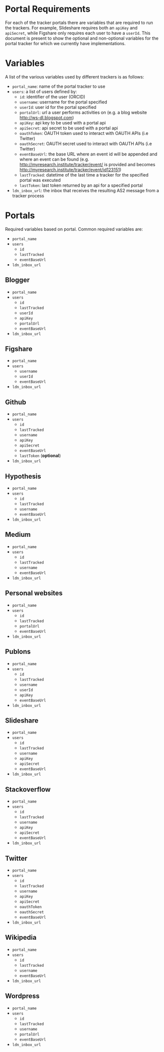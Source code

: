 # Portal Requirements

For each of the tracker portals there are variables that are required to run the trackers.
For example, Slideshare requires both an `apiKey` and `apiSecret`, while Figshare only requires each user to have a `userId`.
This document is present to show the optional and non-optional variables for the portal tracker for which we currently have implementations.

# Variables

A list of the various variables used by different trackers is as follows:

- `portal_name`: name of the portal tracker to use
- `users`: a list of users defined by:
    - `id`: identifier of the user (ORCID)
    - `username`: username for the portal specified
    - `userId`: user id for the portal specified
    - `portalUrl`: url a user performs activities on (e.g. a blog website http://ws-dl.blogspot.com)
    - `apiKey`: api key to be used with a portal api
    - `apiSecret`: api secret to be used with a portal api
    - `oauthToken`: OAUTH token used to interact with OAUTH APIs (i.e Twitter)
    - `oauthSecret`: OAUTH secret used to interact with OAUTH APIs (i.e Twitter)
    - `eventBaseUrl`: the base URL where an event id will be appended and where an event can be found (e.g. http://myresearch.institute/tracker/event/ is provided and becomes http://myresearch.institute/tracker/event/id123151)
    - `lastTracked`: datetime of the last time a tracker for the specified portal was executed
    - `lastToken`: last token returned by an api for a specified portal
- `ldn_inbox_url`: the inbox that receives the resulting AS2 message from a tracker process

# Portals

Required variables based on portal.
Common required variables are:

- `portal_name`
- `users`
    - `id`
    - `lastTracked`
    - `eventBaseUrl`
- `ldn_inbox_url`

## Blogger

- `portal_name`
- `users`
    - `id`
    - `lastTracked`
    - `userId`
    - `apiKey`
    - `portalUrl`
    - `eventBaseUrl`
- `ldn_inbox_url`

## Figshare

- `portal_name`
- `users`
    - `username`
    - `userId`
    - `eventBaseUrl`
- `ldn_inbox_url`

## Github

- `portal_name`
- `users`
    - `id`
    - `lastTracked`
    - `username`
    - `apiKey`
    - `apiSecret`
    - `eventBaseUrl`
    - `lastToken` (**optional**)
- `ldn_inbox_url`

## Hypothesis

- `portal_name`
- `users`
    - `id`
    - `lastTracked`
    - `username`
    - `eventBaseUrl`
- `ldn_inbox_url`

## Medium

- `portal_name`
- `users`
    - `id`
    - `lastTracked`
    - `username`
    - `eventBaseUrl`
- `ldn_inbox_url`

## Personal websites

- `portal_name`
- `users`
    - `id`
    - `lastTracked`
    - `portalUrl`
    - `eventBaseUrl`
- `ldn_inbox_url`

## Publons

- `portal_name`
- `users`
    - `id`
    - `lastTracked`
    - `username`
    - `userId`
    - `apiKey`
    - `eventBaseUrl`
- `ldn_inbox_url`

## Slideshare

- `portal_name`
- `users`
    - `id`
    - `lastTracked`
    - `username`
    - `apiKey`
    - `apiSecret`
    - `eventBaseUrl`
- `ldn_inbox_url`

## Stackoverflow

- `portal_name`
- `users`
    - `id`
    - `lastTracked`
    - `username`
    - `apiKey`
    - `apiSecret`
    - `eventBaseUrl`
- `ldn_inbox_url`

## Twitter

- `portal_name`
- `users`
    - `id`
    - `lastTracked`
    - `username`
    - `apiKey`
    - `apiSecret`
    - `oauthToken`
    - `oauthSecret`
    - `eventBaseUrl`
- `ldn_inbox_url`

## Wikipedia

- `portal_name`
- `users`
    - `id`
    - `lastTracked`
    - `username`
    - `eventBaseUrl`
- `ldn_inbox_url`

## Wordpress

- `portal_name`
- `users`
    - `id`
    - `lastTracked`
    - `username`
    - `portalUrl`
    - `eventBaseUrl`
- `ldn_inbox_url`
